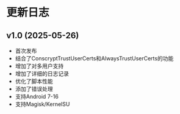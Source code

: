 # 更新日志

## v1.0 (2025-05-26)
- 首次发布
- 结合了ConscryptTrustUserCerts和AlwaysTrustUserCerts的功能
- 增加了对多用户支持
- 增加了详细的日志记录
- 优化了脚本性能
- 添加了错误处理
- 支持Android 7-16
- 支持Magisk/KernelSU
